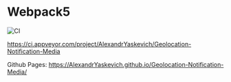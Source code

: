 # Webpack5

![CI](https://github.com/<AlexandrYaskevich>/<https://github.com/AlexandrYaskevich/Geolocation-Notification-Media>/actions/workflows/web.yml/badge.svg)

https://ci.appveyor.com/project/AlexandrYaskevich/Geolocation-Notification-Media

Github Pages: https://AlexandrYaskevich.github.io/Geolocation-Notification-Media/